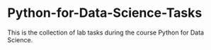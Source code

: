# Python-for-Data-Science-Tasks
This is the collection of lab tasks during the course Python for Data Science.
